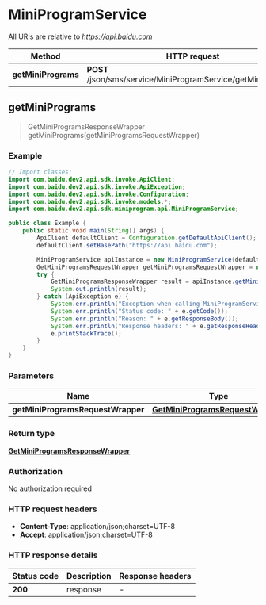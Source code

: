 # MiniProgramService

All URIs are relative to *https://api.baidu.com*

Method | HTTP request | Description
------------- | ------------- | -------------
[**getMiniPrograms**](MiniProgramService.md#getMiniPrograms) | **POST** /json/sms/service/MiniProgramService/getMiniPrograms | 



## getMiniPrograms

> GetMiniProgramsResponseWrapper getMiniPrograms(getMiniProgramsRequestWrapper)



### Example

```java
// Import classes:
import com.baidu.dev2.api.sdk.invoke.ApiClient;
import com.baidu.dev2.api.sdk.invoke.ApiException;
import com.baidu.dev2.api.sdk.invoke.Configuration;
import com.baidu.dev2.api.sdk.invoke.models.*;
import com.baidu.dev2.api.sdk.miniprogram.api.MiniProgramService;

public class Example {
    public static void main(String[] args) {
        ApiClient defaultClient = Configuration.getDefaultApiClient();
        defaultClient.setBasePath("https://api.baidu.com");

        MiniProgramService apiInstance = new MiniProgramService(defaultClient);
        GetMiniProgramsRequestWrapper getMiniProgramsRequestWrapper = new GetMiniProgramsRequestWrapper(); // GetMiniProgramsRequestWrapper | 
        try {
            GetMiniProgramsResponseWrapper result = apiInstance.getMiniPrograms(getMiniProgramsRequestWrapper);
            System.out.println(result);
        } catch (ApiException e) {
            System.err.println("Exception when calling MiniProgramService#getMiniPrograms");
            System.err.println("Status code: " + e.getCode());
            System.err.println("Reason: " + e.getResponseBody());
            System.err.println("Response headers: " + e.getResponseHeaders());
            e.printStackTrace();
        }
    }
}
```

### Parameters


Name | Type | Description  | Notes
------------- | ------------- | ------------- | -------------
 **getMiniProgramsRequestWrapper** | [**GetMiniProgramsRequestWrapper**](GetMiniProgramsRequestWrapper.md)|  |

### Return type

[**GetMiniProgramsResponseWrapper**](GetMiniProgramsResponseWrapper.md)

### Authorization

No authorization required

### HTTP request headers

- **Content-Type**: application/json;charset=UTF-8
- **Accept**: application/json;charset=UTF-8


### HTTP response details
| Status code | Description | Response headers |
|-------------|-------------|------------------|
| **200** | response |  -  |

